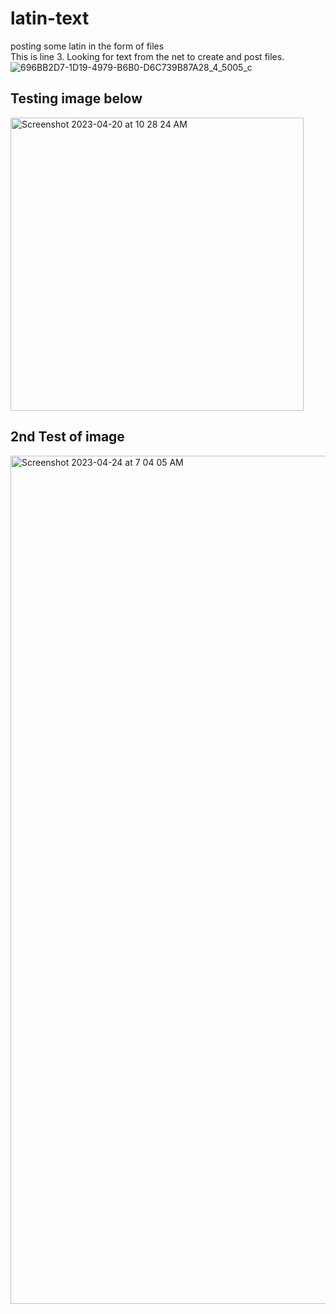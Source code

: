 # latin-text
posting some latin in the form of files  
This is line 3. 
Looking for text from the net to create and post files. 
![696BB2D7-1D19-4979-B6B0-D6C739B87A28_4_5005_c](https://user-images.githubusercontent.com/13544800/220799020-84cddad4-2371-4287-ac0a-eacf6c6527be.jpeg)
## Testing image below
<img width="469" alt="Screenshot 2023-04-20 at 10 28 24 AM" src="https://user-images.githubusercontent.com/13544800/234018818-3b5ae378-e1f0-434a-9224-ebe203c0c8f7.png">

## 2nd Test of image
<img width="1357" alt="Screenshot 2023-04-24 at 7 04 05 AM" src="https://user-images.githubusercontent.com/13544800/234020473-5f207b8c-5c69-4d3e-aadb-27768b851e28.png">
